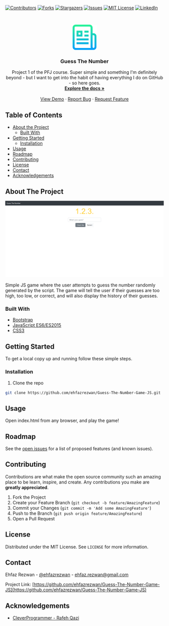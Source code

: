 <!--
*** Thanks for checking out this README Template. If you have a suggestion that would
*** make this better, please fork the repo and create a pull request or simply open
*** an issue with the tag "enhancement".
*** Thanks again! Now go create something AMAZING! :D
***
***
***
*** To avoid retyping too much info. Do a search and replace for the following:
*** github_username, Guess-The-Number-Game-JS, twitter_handle, email
-->





<!-- PROJECT SHIELDS -->
<!--
*** I'm using markdown "reference style" links for readability.
*** Reference links are enclosed in brackets [ ] instead of parentheses ( ).
*** See the bottom of this document for the declaration of the reference variables
*** for contributors-url, forks-url, etc. This is an optional, concise syntax you may use.
*** https://www.markdownguide.org/basic-syntax/#reference-style-links
-->
[![Contributors][contributors-shield]][contributors-url]
[![Forks][forks-shield]][forks-url]
[![Stargazers][stars-shield]][stars-url]
[![Issues][issues-shield]][issues-url]
[![MIT License][license-shield]][license-url]
[![LinkedIn][linkedin-shield]][linkedin-url]



<!-- PROJECT LOGO -->
<br />
<p align="center">
  <a href="https://github.com/ehfazrezwan/Guess-The-Number-Game-JS">
    <img src="images/logo.png" alt="Logo" width="80" height="80">
  </a>

  <h3 align="center">Guess The Number</h3>

  <p align="center">
    Project 1 of the PFJ course. Super simple and something I'm definitely beyond - but I want to get into the habit of having everything I do on GitHub - so here goes.
    <br />
    <a href="https://github.com/ehfazrezwan/Guess-The-Number-Game-JS"><strong>Explore the docs »</strong></a>
    <br />
    <br />
    <a href="https://github.com/ehfazrezwan/Guess-The-Number-Game-JS">View Demo</a>
    ·
    <a href="https://github.com/ehfazrezwan/Guess-The-Number-Game-JS/issues">Report Bug</a>
    ·
    <a href="https://github.com/ehfazrezwan/Guess-The-Number-Game-JS/issues">Request Feature</a>
  </p>
</p>



<!-- TABLE OF CONTENTS -->
## Table of Contents

* [About the Project](#about-the-project)
  * [Built With](#built-with)
* [Getting Started](#getting-started)
  * [Installation](#installation)
* [Usage](#usage)
* [Roadmap](#roadmap)
* [Contributing](#contributing)
* [License](#license)
* [Contact](#contact)
* [Acknowledgements](#acknowledgements)



<!-- ABOUT THE PROJECT -->
## About The Project

[![Product Name Screen Shot][product-screenshot]]()

Simple JS game where the user attempts to guess the number randomly generated by the script. The game will tell the user if their guesses are too high, too low, or correct, and will also display the history of their guesses.

### Built With

* [Bootstrap](https://getbootstrap.com/)
* [JavaScript ES6/ES2015](https://developer.mozilla.org/en-US/docs/Web/JavaScript)
* [CSS3](https://www.w3.org/Style/CSS/)



<!-- GETTING STARTED -->
## Getting Started

To get a local copy up and running follow these simple steps.

### Installation

1. Clone the repo
```sh
git clone https://github.com/ehfazrezwan/Guess-The-Number-Game-JS.git
```


<!-- USAGE EXAMPLES -->
## Usage

Open index.html from any browser, and play the game!




<!-- ROADMAP -->
## Roadmap

See the [open issues](https://github.com/ehfazrezwan/Guess-The-Number-Game-JS/issues) for a list of proposed features (and known issues).



<!-- CONTRIBUTING -->
## Contributing

Contributions are what make the open source community such an amazing place to be learn, inspire, and create. Any contributions you make are **greatly appreciated**.

1. Fork the Project
2. Create your Feature Branch (`git checkout -b feature/AmazingFeature`)
3. Commit your Changes (`git commit -m 'Add some AmazingFeature'`)
4. Push to the Branch (`git push origin feature/AmazingFeature`)
5. Open a Pull Request



<!-- LICENSE -->
## License

Distributed under the MIT License. See `LICENSE` for more information.



<!-- CONTACT -->
## Contact

Ehfaz Rezwan - [@ehfazrezwan](https://www.linkedin.com/in/ehfaz-rezwan/) - ehfaz.rezwan@gmail.com

Project Link: [https://github.com/ehfazrezwan/Guess-The-Number-Game-JS](https://github.com/ehfazrezwan/Guess-The-Number-Game-JS)



<!-- ACKNOWLEDGEMENTS -->
## Acknowledgements

* [CleverProgrammer - Rafeh Qazi](https://github.com/CleverProgrammer)




<!-- MARKDOWN LINKS & IMAGES -->
<!-- https://www.markdownguide.org/basic-syntax/#reference-style-links -->
[contributors-shield]: https://img.shields.io/github/contributors/ehfazrezwan/repo.svg?style=flat-square
[contributors-url]: https://github.com/ehfazrezwan/Guess-The-Number-Game-JS/graphs/contributors
[forks-shield]: https://img.shields.io/github/forks/ehfazrezwan/repo.svg?style=flat-square
[forks-url]: https://github.com/ehfazrezwan/Guess-The-Number-Game-JS/network/members
[stars-shield]: https://img.shields.io/github/stars/ehfazrezwan/repo.svg?style=flat-square
[stars-url]: https://github.com/ehfazrezwan/Guess-The-Number-Game-JS/stargazers
[issues-shield]: https://img.shields.io/github/issues/ehfazrezwan/repo.svg?style=flat-square
[issues-url]: https://github.com/ehfazrezwan/Guess-The-Number-Game-JS/issues
[license-shield]: https://img.shields.io/github/license/ehfazrezwan/repo.svg?style=flat-square
[license-url]: https://github.com/ehfazrezwan/Guess-The-Number-Game-JS/blob/master/LICENSE.txt
[linkedin-shield]: https://img.shields.io/badge/-LinkedIn-black.svg?style=flat-square&logo=linkedin&colorB=555
[linkedin-url]: https://linkedin.com/in/ehfazrezwan
[product-screenshot]: images/app.png